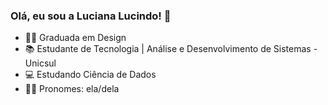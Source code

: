 ### Olá, eu sou a Luciana Lucindo! 👋

<!--
**lucianalucindo/lucianalucindo** is a ✨ _special_ ✨ repository because its `README.md` (this file) appears on your GitHub profile.

Here are some ideas to get you started:

-->

- 👩‍🎓 Graduada em Design
- 📚 Estudante de Tecnologia | Análise e Desenvolvimento de Sistemas - Unicsul
- 💻 Estudando Ciência de Dados
- 👩‍🦰 Pronomes: ela/dela


 
